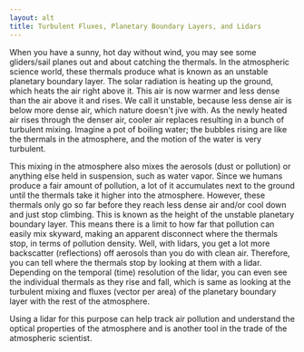 ```yaml
---
layout: alt
title: Turbulent Fluxes, Planetary Boundary Layers, and Lidars
---
```


When you have a sunny, hot day without wind, you may see some gliders/sail planes out and about catching the thermals. In the atmospheric science world, these thermals produce what is known as an unstable planetary boundary layer. The solar radiation is heating up the ground, which heats the air right above it. This air is now warmer and less dense than the air above it and rises. We call it unstable, because less dense air is below more dense air, which nature doesn't jive with. As the newly heated air rises through the denser air, cooler air replaces resulting in a bunch of turbulent mixing. Imagine a pot of boiling water; the bubbles rising are like the thermals in the atmosphere, and the motion of the water is very turbulent.

This mixing in the atmosphere also mixes the aerosols (dust or pollution) or anything else held in suspension, such as water vapor. Since we humans produce a fair amount of pollution, a lot of it accumulates next to the ground until the thermals take it higher into the atmosphere. However, these thermals only go so far before they reach less dense air and/or cool down and just stop climbing. This is known as the height of the unstable planetary boundary layer. This means there is a limit to how far that pollution can easily mix skyward, making an apparent disconnect where the thermals stop, in terms of pollution density. Well, with lidars, you get a lot more backscatter (reflections) off aerosols than you do with clean air. Therefore, you can tell where the thermals stop by looking at them with a lidar. Depending on the temporal (time) resolution of the lidar, you can even see the individual thermals as they rise and fall, which is same as looking at the turbulent mixing and fluxes (vector per area) of the planetary boundary layer with the rest of the atmosphere.

Using a lidar for this purpose can help track air pollution and understand the optical properties of the atmosphere and is another tool in the trade of the atmospheric scientist.
